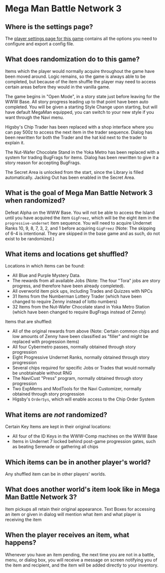 # Mega Man Battle Network 3

## Where is the settings page?

The [player settings page for this game](../player-settings) contains all the options you need to configure and export a config file.

## What does randomization do to this game?

Items which the player would normally acquire throughout the game have been moved around. Logic remains, so the game is
always able to be completed, but because of the item shuffle the player may need to access certain areas before they
would in the vanilla game.

The game begins in "Open Mode", in a story state just before leaving for the WWW Base. All story progress leading up to
that point have been auto completed. You will be given a starting Style Change upon starting, but will
have default MegaMan equipped, you can switch to your new style if you want through the Navi menu.

Higsby's Chip Trader has been replaced with a shop interface where you can pay 500z to access the next item in the trader sequence.
Dialog has been rewritten for both the Trader and the hat kid next to the trader to explain it.

The Nut-Wafer Chocolate Stand in the Yoka Metro has been replaced with a system for trading BugFrags for items. Dialog has been rewritten to give it a story reason for accepting BugFrags.

The Secret Area is unlocked from the start, since the Library is filled automatically. Jacking Out has been enabled in the Secret Area.

## What is the goal of Mega Man Battle Network 3 when randomized?

Defeat Alpha on the WWW Base. You will not be able to access the Island until you have acquired the item `GigFreez`, which will be
the eight item in the `progressive-undernet` item sequence. You will need to acquire Undernet Ranks 10, 9, 8, 7, 3, 2, and 1 before acquiring `GigFreez`
(Note: The skipping of 6-4 is intentional. They are skipped in the base game and as such, do not exist to be randomized.)

## What items and locations get shuffled?

Locations in which items can be found:
- All Blue and Purple Mystery Data.
- The rewards from all available Jobs (Note: The four "Tora" jobs are story progress, and therefore have been already completed). 
- All overworld item pick ups, including Trades and Quizzes with NPCs
- 31 Items from the Numberman Lottery Trader (which have been changed to require Zenny instead of lotto numbers)
- 32 Items from the Nut-Wafer Chocolate stand in Yoka Metro Station (which have been changed to require BugFrags instead of Zenny)

Items that are shuffled:
- All of the original rewards from above (Note: Certain common chips and low amounts of Zenny have been classified as "filler" and might be replaced with progression items)
- All four Cybermetro passes, normally obtained through story progression
- Eight Progressive Undernet Ranks, normally obtained through story progression
- Several chips required for specific Jobs or Trades that would normally be unobtainable without RNG
- The NaviCust "Press" program, normally obtained through story progression
- Two ExpMems and ModTools for the Navi Customizer, normally obtained through story progression
- Higsby's `OrderSys`, which will enable access to the Chip Order System

## What items are _not_ randomized?
Certain Key Items are kept in their original locations:
- All four of the ID Keys in the WWW-Comp machines on the WWW Base
- Items in Undernet 7 locked behind post-game progression gates, such as beating Serenade or gathering all chips

## Which items can be in another player's world?

Any shuffled item can be in other players' worlds.

## What does another world's item look like in Mega Man Battle Network 3?

Item pickups all retain their original appearance. Text Boxes for accessing an item or given in dialog will mention what item and what player is receiving the item

## When the player receives an item, what happens?

Whenever you have an item pending, the next time you are not in a battle, menu, or dialog box, you will receive a message on screen notifying you of the item and recipient, and the item will be added directly to your inventory.
